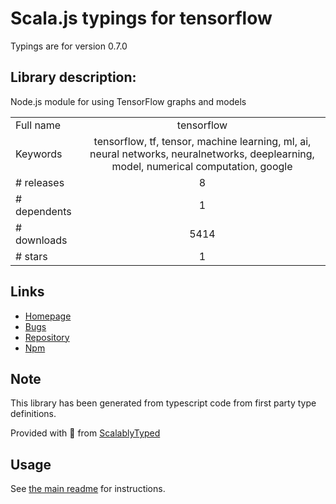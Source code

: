 
# Scala.js typings for tensorflow

Typings are for version 0.7.0

## Library description:
Node.js module for using TensorFlow graphs and models

|                    |                 |
| ------------------ | :-------------: |
| Full name          | tensorflow |
| Keywords           | tensorflow, tf, tensor, machine learning, ml, ai, neural networks, neuralnetworks, deeplearning, model, numerical computation, google |
| # releases         | 8 |
| # dependents       | 1 |
| # downloads        | 5414 |
| # stars            | 1 |

## Links
- [Homepage](https://github.com/nikhilk/node-tensorflow#readme)
- [Bugs](https://github.com/nikhilk/node-tensorflow/issues)
- [Repository](https://github.com/nikhilk/node-tensorflow)
- [Npm](https://www.npmjs.com/package/tensorflow)
    


## Note
This library has been generated from typescript code from first party type definitions.

Provided with :purple_heart: from [ScalablyTyped](https://github.com/oyvindberg/ScalablyTyped)

## Usage
See [the main readme](../../readme.md) for instructions.


